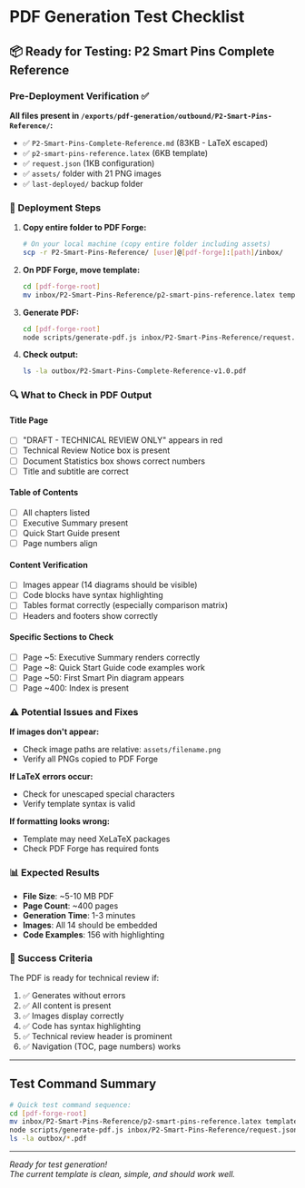 # PDF Generation Test Checklist

## 📦 Ready for Testing: P2 Smart Pins Complete Reference

### Pre-Deployment Verification ✅

**All files present in `/exports/pdf-generation/outbound/P2-Smart-Pins-Reference/`:**
- ✅ `P2-Smart-Pins-Complete-Reference.md` (83KB - LaTeX escaped)
- ✅ `p2-smart-pins-reference.latex` (6KB template)
- ✅ `request.json` (1KB configuration)
- ✅ `assets/` folder with 21 PNG images
- ✅ `last-deployed/` backup folder

### 🚀 Deployment Steps

1. **Copy entire folder to PDF Forge:**
   ```bash
   # On your local machine (copy entire folder including assets)
   scp -r P2-Smart-Pins-Reference/ [user]@[pdf-forge]:[path]/inbox/
   ```

2. **On PDF Forge, move template:**
   ```bash
   cd [pdf-forge-root]
   mv inbox/P2-Smart-Pins-Reference/p2-smart-pins-reference.latex templates/
   ```

3. **Generate PDF:**
   ```bash
   cd [pdf-forge-root]
   node scripts/generate-pdf.js inbox/P2-Smart-Pins-Reference/request.json
   ```

4. **Check output:**
   ```bash
   ls -la outbox/P2-Smart-Pins-Complete-Reference-v1.0.pdf
   ```

### 🔍 What to Check in PDF Output

#### Title Page
- [ ] "DRAFT - TECHNICAL REVIEW ONLY" appears in red
- [ ] Technical Review Notice box is present
- [ ] Document Statistics box shows correct numbers
- [ ] Title and subtitle are correct

#### Table of Contents
- [ ] All chapters listed
- [ ] Executive Summary present
- [ ] Quick Start Guide present
- [ ] Page numbers align

#### Content Verification
- [ ] Images appear (14 diagrams should be visible)
- [ ] Code blocks have syntax highlighting
- [ ] Tables format correctly (especially comparison matrix)
- [ ] Headers and footers show correctly

#### Specific Sections to Check
- [ ] Page ~5: Executive Summary renders correctly
- [ ] Page ~8: Quick Start Guide code examples work
- [ ] Page ~50: First Smart Pin diagram appears
- [ ] Page ~400: Index is present

### ⚠️ Potential Issues and Fixes

**If images don't appear:**
- Check image paths are relative: `assets/filename.png`
- Verify all PNGs copied to PDF Forge

**If LaTeX errors occur:**
- Check for unescaped special characters
- Verify template syntax is valid

**If formatting looks wrong:**
- Template may need XeLaTeX packages
- Check PDF Forge has required fonts

### 📊 Expected Results

- **File Size**: ~5-10 MB PDF
- **Page Count**: ~400 pages
- **Generation Time**: 1-3 minutes
- **Images**: All 14 should be embedded
- **Code Examples**: 156 with highlighting

### 🎯 Success Criteria

The PDF is ready for technical review if:
1. ✅ Generates without errors
2. ✅ All content is present
3. ✅ Images display correctly
4. ✅ Code has syntax highlighting
5. ✅ Technical review header is prominent
6. ✅ Navigation (TOC, page numbers) works

---

## Test Command Summary

```bash
# Quick test command sequence:
cd [pdf-forge-root]
mv inbox/P2-Smart-Pins-Reference/p2-smart-pins-reference.latex templates/
node scripts/generate-pdf.js inbox/P2-Smart-Pins-Reference/request.json
ls -la outbox/*.pdf
```

---

*Ready for test generation!*  
*The current template is clean, simple, and should work well.*